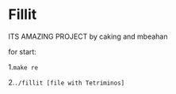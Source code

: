 # Fillit

ITS AMAZING PROJECT by caking and mbeahan

for start:

1.`make re`

2.`./fillit [file with Tetriminos]`
